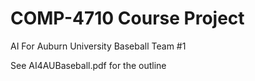 # COMP-4710 Course Project

AI For Auburn University Baseball Team #1

See AI4AUBaseball.pdf for the outline
